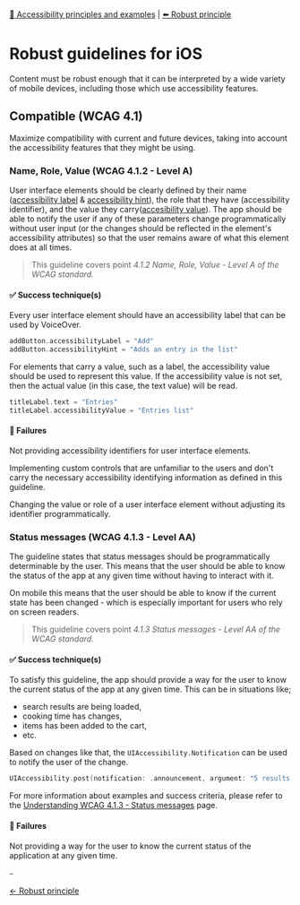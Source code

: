  [🔼 Accessibility principles and examples](../../principles/accessibility_principles_and_examples.md  "Accessibility principles and examples") | [⬅️  Robust principle](../../principles/robust_principle.md "Robust principle")

# Robust guidelines for iOS

Content must be robust enough that it can be interpreted by a wide variety of mobile devices, including those which use accessibility features.

[](#wcag-41)

## Compatible (WCAG 4.1)

Maximize compatibility with current and future devices, taking into account the accessibility features that they might be using.

[](#wcag-412)

### Name, Role, Value (WCAG 4.1.2 - Level A)

User interface elements should be clearly defined by their name ([accessibility label](https://developer.apple.com/documentation/objectivec/nsobject/1615181-accessibilitylabel) & [accessibility hint](https://developer.apple.com/documentation/objectivec/nsobject/1615093-accessibilityhint)), the role that they have (accessibility identifier), and the value they carry([accesibility value](https://developer.apple.com/documentation/objectivec/nsobject/1615117-accessibilityvalue)). The app should be able to notify the user if any of these parameters change programmatically without user input (or the changes should be reflected in the element's accessibility attributes) so that the user remains aware of what this element does at all times.

> This guideline covers point *4.1.2 Name, Role, Value - Level A of the WCAG standard.*

#### ✅ Success technique(s)

Every user interface element should have an accessibility label that can be used by VoiceOver.

```swift
addButton.accessibilityLabel = "Add"
addButton.accessibilityHint = "Adds an entry in the list"
```

For elements that carry a value, such as a label, the accessibility value should be used to represent this value. If the accessibility value is not set, then the actual value (in this case, the text value) will be read.

```swift
titleLabel.text = "Entries"
titleLabel.accessibilityValue = "Entries list"
```

#### 🚫 Failures

Not providing accessibility identifiers for user interface elements.

Implementing custom controls that are unfamiliar to the users and don't carry the necessary accessibility identifying information as defined in this guideline.

Changing the value or role of a user interface element without adjusting its identifier programmatically.

[](#wcag-413)

### Status messages (WCAG 4.1.3 - Level AA)

The guideline states that status messages should be programmatically determinable by the user. 
This means that the user should be able to know the status of the app at any given time without having to interact with it.

On mobile this means that the user should be able to know if the current state has been changed - which is especially important for users who rely on screen readers.

> This guideline covers point *4.1.3 Status messages - Level AA of the WCAG standard.*

#### ✅ Success technique(s)

To satisfy this guideline, the app should provide a way for the user to know the current status of the app at any given time. This can be in situations like;

- search results are being loaded,
- cooking time has changes,
- items has been added to the cart,
- etc.

Based on changes like that, the `UIAccessibility.Notification` can be used to notify the user of the change.

```swift
UIAccessibility.post(notification: .announcement, argument: "5 results found.")
```

For more information about examples and success criteria, please refer to the [Understanding WCAG 4.1.3 - Status messages](https://www.w3.org/WAI/WCAG21/Understanding/status-messages) page.

#### 🚫 Failures

Not providing a way for the user to know the current status of the application at any given time.

⎯

[← Robust principle](../../principles/robust_principle.md "Robust principle")
